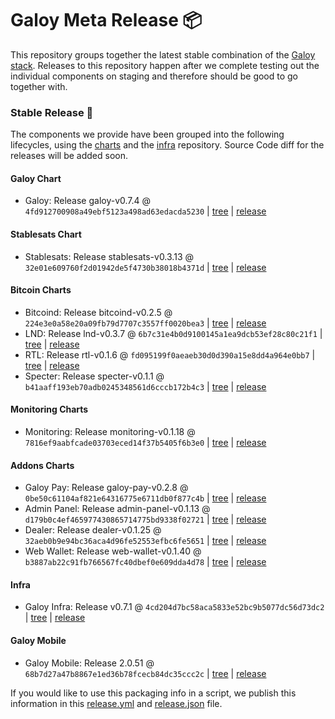 # Galoy Meta Release 📦

This repository groups together the latest stable combination of the [Galoy stack](https://github.com/GaloyMoney/awesome-galoy#tech-components). 
Releases to this repository happen after we complete testing out the individual components on staging and therefore should be good to go together with.

### Stable Release 🎉

The components we provide have been grouped into the following lifecycles, using the [charts](https://github.com/GaloyMoney/charts) and the [infra](https://github.com/GaloyMoney/galoy-infra) repository. 
Source Code diff for the releases will be added soon.

#### Galoy Chart
- Galoy: Release galoy-v0.7.4 @ `4fd912700908a49ebf5123a498ad63edacda5230` | [tree](https://github.com/GaloyMoney/charts/tree/4fd912700908a49ebf5123a498ad63edacda5230/charts/galoy) | [release](https://github.com/GaloyMoney/charts/releases/tag/galoy-v0.7.4)

#### Stablesats Chart
- Stablesats: Release stablesats-v0.3.13 @ `32e01e609760f2d01942de5f4730b38018b4371d` | [tree](https://github.com/GaloyMoney/charts/tree/32e01e609760f2d01942de5f4730b38018b4371d/charts/stablesats) | [release](https://github.com/GaloyMoney/charts/releases/tag/stablesats-v0.3.13)

#### Bitcoin Charts
- Bitcoind: Release bitcoind-v0.2.5 @ `224e3e0a58e20a09fb79d7707c3557ff0020bea3` | [tree](https://github.com/GaloyMoney/charts/tree/224e3e0a58e20a09fb79d7707c3557ff0020bea3/charts/bitcoind) | [release](https://github.com/GaloyMoney/charts/releases/tag/bitcoind-v0.2.5)
- LND: Release lnd-v0.3.7 @ `6b7c31e4b0d9100145a1ea9dcb53ef28c80c21f1` | [tree](https://github.com/GaloyMoney/charts/tree/6b7c31e4b0d9100145a1ea9dcb53ef28c80c21f1/charts/lnd) | [release](https://github.com/GaloyMoney/charts/releases/tag/lnd-v0.3.7)
- RTL: Release rtl-v0.1.6 @ `fd095199f0aeaeb30d0d390a15e8dd4a964e0bb7` | [tree](https://github.com/GaloyMoney/charts/tree/fd095199f0aeaeb30d0d390a15e8dd4a964e0bb7/charts/rtl) | [release](https://github.com/GaloyMoney/charts/releases/tag/rtl-v0.1.6)
- Specter: Release specter-v0.1.1 @ `b41aaff193eb70adb0245348561d6cccb172b4c3` | [tree](https://github.com/GaloyMoney/charts/tree/b41aaff193eb70adb0245348561d6cccb172b4c3/charts/specter) | [release](https://github.com/GaloyMoney/charts/releases/tag/specter-v0.1.1)

#### Monitoring Charts
- Monitoring: Release monitoring-v0.1.18 @ `7816ef9aabfcade03703eced14f37b5405f6b3e0` | [tree](https://github.com/GaloyMoney/charts/tree/7816ef9aabfcade03703eced14f37b5405f6b3e0/charts/monitoring) | [release](https://github.com/GaloyMoney/charts/releases/tag/monitoring-v0.1.18)

#### Addons Charts
- Galoy Pay: Release galoy-pay-v0.2.8 @ `0be50c61104af821e64316775e6711db0f877c4b` | [tree](https://github.com/GaloyMoney/charts/tree/0be50c61104af821e64316775e6711db0f877c4b/charts/galoy-pay) | [release](https://github.com/GaloyMoney/charts/releases/tag/galoy-pay-v0.2.8)
- Admin Panel: Release admin-panel-v0.1.13 @ `d179b0c4ef465977430865714775bd9338f02721` | [tree](https://github.com/GaloyMoney/charts/tree/d179b0c4ef465977430865714775bd9338f02721/charts/admin-panel) | [release](https://github.com/GaloyMoney/charts/releases/tag/admin-panel-v0.1.13)
- Dealer: Release dealer-v0.1.25 @ `32aeb0b9e94bc36aca4d96fe52553efbc6fe5651` | [tree](https://github.com/GaloyMoney/charts/tree/32aeb0b9e94bc36aca4d96fe52553efbc6fe5651/charts/dealer) | [release](https://github.com/GaloyMoney/charts/releases/tag/dealer-v0.1.25)
- Web Wallet: Release web-wallet-v0.1.40 @ `b3887ab22c91fb766567fc40dbef0e609dda4d78` | [tree](https://github.com/GaloyMoney/charts/tree/b3887ab22c91fb766567fc40dbef0e609dda4d78/charts/web_wallet) | [release](https://github.com/GaloyMoney/charts/releases/tag/web-wallet-v0.1.40)

#### Infra

- Galoy Infra: Release v0.7.1 @ `4cd204d7bc58aca5833e52bc9b5077dc56d73dc2` | [tree](https://github.com/GaloyMoney/galoy-infra/tree/4cd204d7bc58aca5833e52bc9b5077dc56d73dc2) | [release](https://github.com/GaloyMoney/galoy-infra/releases/tag/v0.7.1)

#### Galoy Mobile

- Galoy Mobile: Release 2.0.51 @ `68b7d27a47b8867e1ed36b78fcecb84dc35ccc2c` | [tree](https://github.com/GaloyMoney/galoy-mobile/tree/68b7d27a47b8867e1ed36b78fcecb84dc35ccc2c) | [release](https://github.com/GaloyMoney/galoy-mobile/releases/tag/2.0.51)

If you would like to use this packaging info in a script, we publish this information in this [release.yml](./release.yml) and [release.json](./release.json) file.
